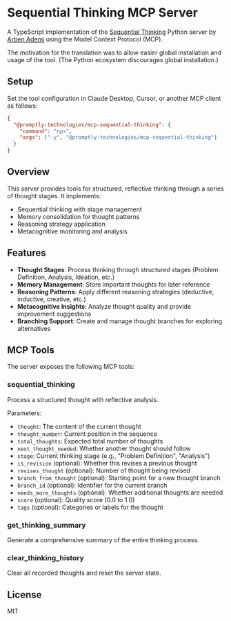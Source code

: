 # Sequential Thinking MCP Server

A TypeScript implementation of the [Sequential Thinking](https://github.com/arben-adm/mcp-sequential-thinking) Python server by [Arben Ademi](https://github.com/arben-adm) using the Model Context Protocol (MCP).

The motivation for the translation was to allow easier global installation and usage of the tool. (The Python ecosystem discourages global installation.)

## Setup

Set the tool configuration in Claude Desktop, Cursor, or another MCP client as follows:

```json
{
  "@promptly-technologies/mcp-sequential-thinking": {
    "command": "npx",
    "args": ["-y", "@promptly-technologies/mcp-sequential-thinking"]
  }
}
```

## Overview

This server provides tools for structured, reflective thinking through a series of thought stages. It implements:

- Sequential thinking with stage management
- Memory consolidation for thought patterns
- Reasoning strategy application
- Metacognitive monitoring and analysis

## Features

- **Thought Stages**: Process thinking through structured stages (Problem Definition, Analysis, Ideation, etc.)
- **Memory Management**: Store important thoughts for later reference
- **Reasoning Patterns**: Apply different reasoning strategies (deductive, inductive, creative, etc.)
- **Metacognitive Insights**: Analyze thought quality and provide improvement suggestions
- **Branching Support**: Create and manage thought branches for exploring alternatives

## MCP Tools

The server exposes the following MCP tools:

### sequential_thinking

Process a structured thought with reflective analysis.

Parameters:
- `thought`: The content of the current thought
- `thought_number`: Current position in the sequence
- `total_thoughts`: Expected total number of thoughts
- `next_thought_needed`: Whether another thought should follow
- `stage`: Current thinking stage (e.g., "Problem Definition", "Analysis")
- `is_revision` (optional): Whether this revises a previous thought
- `revises_thought` (optional): Number of thought being revised
- `branch_from_thought` (optional): Starting point for a new thought branch
- `branch_id` (optional): Identifier for the current branch
- `needs_more_thoughts` (optional): Whether additional thoughts are needed
- `score` (optional): Quality score (0.0 to 1.0)
- `tags` (optional): Categories or labels for the thought

### get_thinking_summary

Generate a comprehensive summary of the entire thinking process.

### clear_thinking_history

Clear all recorded thoughts and reset the server state.

## License

MIT
